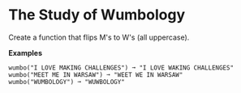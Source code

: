 # The Study of Wumbology

Create a function that flips M's to W's (all uppercase).

**Examples**
```
wumbo("I LOVE MAKING CHALLENGES") ➞ "I LOVE WAKING CHALLENGES"
wumbo("MEET ME IN WARSAW") ➞ "WEET WE IN WARSAW"
wumbo("WUMBOLOGY") ➞ "WUWBOLOGY"
```